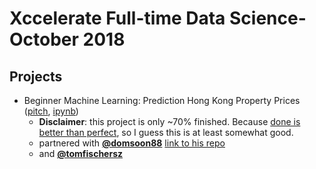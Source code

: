 # Xccelerate Full-time Data Science- October 2018

## Projects
* Beginner Machine Learning: Prediction Hong Kong Property Prices ([pitch](https://gitpitch.com/ohjho/ftds_oct_2018/master?p=Projects/BeginnerDataScience), [ipynb](Projects/BeginnerDataScience))
    * **Disclaimer**: this project is only ~70% finished. Because [done is better than perfect](https://www.fastcompany.com/3001533/truth-about-being-done-versus-being-perfect), so I guess this is at least somewhat good.
    * partnered with **[@domsoon88](https://github.com/domsoon88)** [link to his repo](https://github.com/domsoon88/Centaline)
    * and **[@tomfischersz](https://github.com/tomfischersz)**
